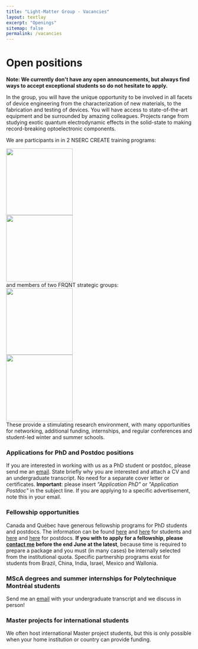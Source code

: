 ```yaml
---
title: "Light-Matter Group - Vacancies"
layout: textlay
excerpt: "Openings"
sitemap: false
permalink: /vacancies
---
```


# Open positions

**Note: We currently don't have any open announcements, but always find ways to accept exceptional students so do not hesitate to apply.**

In the group, you will have the unique opportunity to be involved in all facets of device engineering from the characterization of new materials, to the fabrication and testing of devices. You will have access to state-of-the-art equipment and be surrounded by amazing colleagues. Projects range from studying exotic quantum electrodynamic effects in the solid-state to making record-breaking optoelectronic components.

We are participants in in 2 NSERC CREATE training programs:
<div class="row">
   <div class="col-sm-6">
   <img src="{{ site.url }}{{ site.baseurl }}/images/logopic/qscitech.png" style="width: 180px">
   </div>
   <div class="col-sm-6">
   <img src="{{ site.url }}{{ site.baseurl }}/images/logopic/CreateSeed.png" style="width: 180px">
   </div>
</div>
and members of two FRQNT strategic groups:
<div class="row">
   <div class="col-sm-6">
   <img src="{{ site.url }}{{ site.baseurl }}/images/logopic/rqmp.png" style="width: 180px">
   </div>
   <div class="col-sm-6">
   <img src="{{ site.url }}{{ site.baseurl }}/images/logopic/intriq.png" style="width: 180px">
   </div>
</div>
These provide a stimulating research environment, with many opportunities for networking, additional funding, internships, and regular conferences and student-led winter and summer schools.

### Applications for PhD and Postdoc positions
If you are interested in working with us as a PhD student or postdoc, please send me an [email](mailto:s.kena-cohen@polymtl.ca). State briefly why you are interested and attach a CV and an undergraduate transcript. No need for a separate cover letter or certificates. **Important**: please insert _"Application PhD"_ or _"Application Postdoc"_ in the subject line. If you are applying to a specific advertisement, note this in your email.

### Fellowship opportunities ###
Canada and Québec have generous fellowship programs for PhD students and postdocs. The information can be found [here](https://www.nserc-crsng.gc.ca/Students-Etudiants/PG-CS/index_eng.asp) and [here](https://frq.gouv.qc.ca/programme/bourses-dexcellence-pour-etudiants-etrangers-pbeee/) for students and [here](https://banting.fellowships-bourses.gc.ca/en/app-dem_overview-apercu.html) and [here](https://frq.gouv.qc.ca/en/program/merit-scholarship-program-for-foreign-students-pbeee/) for postdocs. **If you with to apply for a fellowship, please [contact me](mailto:s.kena-cohen@polymtl.ca) before the end June at the latest**, because time is required to prepare a package and you must (in many cases) be internally selected from the institutional quota.
Specific partnership programs exist for students from Brazil, China, India, Israel, Mexico and Wallonia.

### MScA degrees and summer internships for Polytechnique Montréal students
Send me an [email](mailto:s.kena-cohen@polymtl.ca) with your undergraduate transcript and we discuss in person!

### Master projects for international students
We often host international Master project students, but this is only possible when your home institution or country can provide funding.
